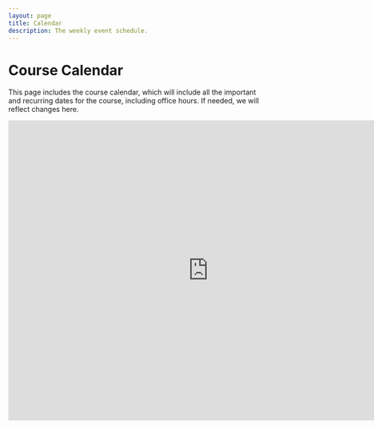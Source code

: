 ```yaml
---
layout: page
title: Calendar
description: The weekly event schedule.
---
```


# Course Calendar
This page includes the course calendar, which will include all the important and recurring dates for the course, including
office hours. If needed, we will reflect changes here.

<iframe src="https://calendar.google.com/calendar/embed?height=600&wkst=1&ctz=America%2FNew_York&bgcolor=%23ffffff&mode=WEEK&showCalendars=0&showTabs=0&showPrint=0&title=Math%20for%20ML%20(Summer%20B%202024)&src=Y180Mzc0MWU2ZWIxNWJhY2Q5MzBjZjQ1NDczN2UyMmRjMDcwZTczMzk1MDUzZWUyMWVhMzIwYWQ0ZGIwMDU0YTE5QGdyb3VwLmNhbGVuZGFyLmdvb2dsZS5jb20&color=%239E69AF" style="border-width:0" width="800" height="600" frameborder="0" scrolling="no"></iframe>
